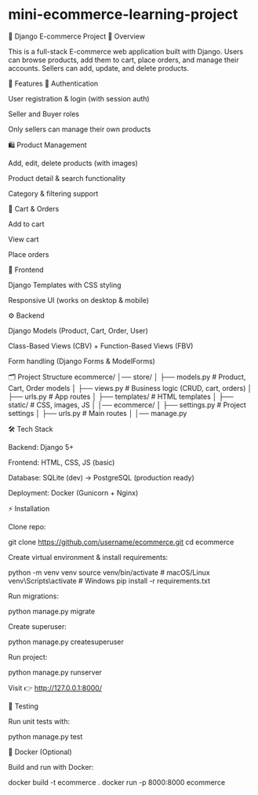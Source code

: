 ﻿# mini-ecommerce-learning-project

🛒 Django E-commerce Project
📌 Overview

This is a full-stack E-commerce web application built with Django.
Users can browse products, add them to cart, place orders, and manage their accounts.
Sellers can add, update, and delete products.

🚀 Features
👤 Authentication

User registration & login (with session auth)

Seller and Buyer roles

Only sellers can manage their own products

🛍️ Product Management

Add, edit, delete products (with images)

Product detail & search functionality

Category & filtering support

🛒 Cart & Orders

Add to cart

View cart

Place orders

🎨 Frontend

Django Templates with CSS styling

Responsive UI (works on desktop & mobile)

⚙️ Backend

Django Models (Product, Cart, Order, User)

Class-Based Views (CBV) + Function-Based Views (FBV)

Form handling (Django Forms & ModelForms)

🗂️ Project Structure
ecommerce/
│── store/
│   ├── models.py      # Product, Cart, Order models
│   ├── views.py       # Business logic (CRUD, cart, orders)
│   ├── urls.py        # App routes
│   ├── templates/     # HTML templates
│   ├── static/        # CSS, images, JS
│
│── ecommerce/
│   ├── settings.py    # Project settings
│   ├── urls.py        # Main routes
│
│── manage.py

🛠️ Tech Stack

Backend: Django 5+

Frontend: HTML, CSS, JS (basic)

Database: SQLite (dev) → PostgreSQL (production ready)

Deployment: Docker (Gunicorn + Nginx)

⚡ Installation

Clone repo:

git clone https://github.com/username/ecommerce.git
cd ecommerce


Create virtual environment & install requirements:

python -m venv venv
source venv/bin/activate  # macOS/Linux
venv\Scripts\activate     # Windows
pip install -r requirements.txt


Run migrations:

python manage.py migrate


Create superuser:

python manage.py createsuperuser


Run project:

python manage.py runserver


Visit 👉 http://127.0.0.1:8000/

🧪 Testing

Run unit tests with:

python manage.py test

🐳 Docker (Optional)

Build and run with Docker:

docker build -t ecommerce .
docker run -p 8000:8000 ecommerce
